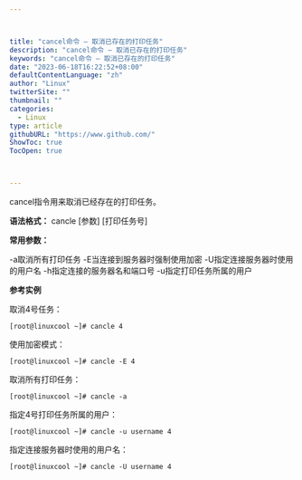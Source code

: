 ```yaml
---



title: "cancel命令 – 取消已存在的打印任务"
description: "cancel命令 – 取消已存在的打印任务"
keywords: "cancel命令 – 取消已存在的打印任务"
date: "2023-06-18T16:22:52+08:00"
defaultContentLanguage: "zh"
author: "Linux"
twitterSite: ""
thumbnail: ""
categories:
  - Linux
type: article
githubURL: "https://www.github.com/"
ShowToc: true
TocOpen: true



---
```


cancel指令用来取消已经存在的打印任务。

**语法格式：** cancle [参数] [打印任务号]

**常用参数：**

-a取消所有打印任务 -E当连接到服务器时强制使用加密 -U指定连接服务器时使用的用户名 -h指定连接的服务器名和端口号 -u指定打印任务所属的用户

**参考实例**

取消4号任务：

```
[root@linuxcool ~]# cancle 4
```

使用加密模式：

```
[root@linuxcool ~]# cancle -E 4
```

取消所有打印任务：

```
[root@linuxcool ~]# cancle -a
```

指定4号打印任务所属的用户：

```
[root@linuxcool ~]# cancle -u username 4
```

指定连接服务器时使用的用户名：

```
[root@linuxcool ~]# cancle -U username 4
```